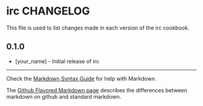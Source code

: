 irc CHANGELOG
=============

This file is used to list changes made in each version of the irc cookbook.

0.1.0
-----
- [your_name] - Initial release of irc

- - -
Check the [Markdown Syntax Guide](http://daringfireball.net/projects/markdown/syntax) for help with Markdown.

The [Github Flavored Markdown page](http://github.github.com/github-flavored-markdown/) describes the differences between markdown on github and standard markdown.
